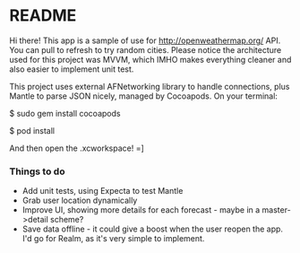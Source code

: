 # README #
Hi there! This app is a sample of use for http://openweathermap.org/ API. You can pull to refresh to try random cities. Please notice the architecture used for this project was MVVM, which IMHO makes everything cleaner and also easier to implement unit test.

This project uses external AFNetworking library to handle connections, plus Mantle to parse JSON nicely, managed by Cocoapods. 
On your terminal:

$ sudo gem install cocoapods

$ pod install

And then open the .xcworkspace! =]

### Things to do ###

* Add unit tests, using Expecta to test Mantle
* Grab user location dynamically
* Improve UI, showing more details for each forecast - maybe in a master->detail scheme?
* Save data offline - it could give a boost when the user reopen the app. I'd go for Realm, as it's very simple to implement.